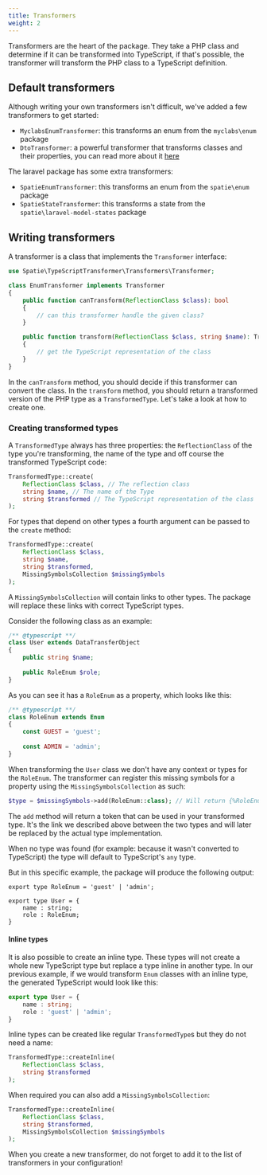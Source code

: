 ```yaml
---
title: Transformers
weight: 2
---
```


Transformers are the heart of the package. They take a PHP class and determine if it can be transformed into TypeScript, if that's possible, the transformer will transform the PHP class to a TypeScript definition.

## Default transformers

Although writing your own transformers isn't difficult, we've added a few transformers to get started:

- `MyclabsEnumTransformer`: this transforms an enum from the `myclabs\enum` package
- `DtoTransformer`: a powerful transformer that transforms classes and their properties, you can read more about it [here](https://docs.spatie.be/typescript-transformer/v1/dtos/transforming/)

The laravel package has some extra transformers:

- `SpatieEnumTransformer`: this transforms an enum from the `spatie\enum` package
- `SpatieStateTransformer`: this transforms a state from the `spatie\laravel-model-states` package

## Writing transformers

A transformer is a class that implements the `Transformer` interface:

```php
use Spatie\TypeScriptTransformer\Transformers\Transformer;

class EnumTransformer implements Transformer
{
    public function canTransform(ReflectionClass $class): bool
    {
        // can this transformer handle the given class?
    }

    public function transform(ReflectionClass $class, string $name): TransformedType
    {
        // get the TypeScript representation of the class
    }
}
```

In the `canTransform` method, you should decide if this transformer can convert the class. In the `transform` method, you should return a transformed version of the PHP type as a `TransformedType`. Let's take a look at how to create one.

### Creating transformed types

A `TransformedType` always has three properties: the `ReflectionClass` of the type you're transforming, the name of the type and off course the transformed TypeScript code:

```php
TransformedType::create(
    ReflectionClass $class, // The reflection class
    string $name, // The name of the Type
    string $transformed // The TypeScript representation of the class
);
```

For types that depend on other types a fourth argument can be passed to the `create` method:

```php
TransformedType::create(
    ReflectionClass $class,
    string $name,
    string $transformed,
    MissingSymbolsCollection $missingSymbols
);
```

A `MissingSymbolsCollection` will contain links to other types. The package will replace these links with correct TypeScript types. 

Consider the following class as an example:

```php
/** @typescript **/
class User extends DataTransferObject
{
    public string $name;
    
    public RoleEnum $role;
}
```

As you can see it has a `RoleEnum` as a property, which looks like this:

```php
/** @typescript **/
class RoleEnum extends Enum
{
    const GUEST = 'guest';
    
    const ADMIN = 'admin';
}
```

When transforming the `User` class we don't have any context or types for the `RoleEnum`. The transformer can register this missing symbols for a property using the `MissingSymbolsCollection` as such: 

```php
$type = $missingSymbols->add(RoleEnum::class); // Will return {%RoleEnum::class%}
```

The `add` method will return a token that can be used in your transformed type. It's the link we described above between the two types and will later be replaced by the actual type implementation.

When no type was found (for example: because it wasn't converted to TypeScript) the type will default to TypeScript's `any` type.

But in this specific example, the package will produce the following output:

```tsx
export type RoleEnum = 'guest' | 'admin';

export type User = {
    name : string;
    role : RoleEnum;
}
```

#### Inline types

It is also possible to create an inline type. These types will not create a whole new TypeScript type but replace a type inline in another type. In our previous example, if we would transform `Enum` classes with an inline type, the generated TypeScript would look like this:

```ts
export type User = {
    name : string;
    role : 'guest' | 'admin';
}
```

Inline types can be created like regular `TransformedType`s but they do not need a name:

```php
TransformedType::createInline(
    ReflectionClass $class,
    string $transformed
);
```

When required you can also add a `MissingSymbolsCollection`:

```php
TransformedType::createInline(
    ReflectionClass $class,
    string $transformed,
    MissingSymbolsCollection $missingSymbols
);
```

When you create a new transformer, do not forget to add it to the list of transformers in your configuration!
